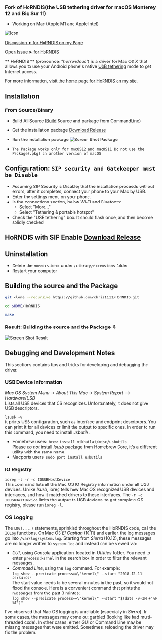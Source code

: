 ### Fork of HoRNDIS(the USB tethering driver for macOS Monterey 12 and Big Sur 11)
- Working on Mac (Apple M1 and Apple Intel)

![Icon](https://user-images.githubusercontent.com/6248794/146649603-cfc7f97a-83eb-4deb-bd64-01b3645fed2f.png)

[Discussion ➤ for HoRNDIS on my Page](https://github.com/chris1111/HoRNDIS/discussions)

[Open Issue ➤ for HoRNDIS](https://github.com/chris1111/HoRNDIS/issues)

** HoRNDIS ** (pronounce: *"horrendous"*) is a driver for Mac OS X that allows you to use your Android phone's native [USB tethering](http://en.wikipedia.org/wiki/Tethering) mode to get Internet access.

For more information, [visit the home page for HoRNDIS on my site](http://www.joshuawise.com/horndis).

## Installation

### From Source/Binary

* Build All Source ([Build](#Building-the-source-and-the-Package) Source and package from CommandLine)

* Get the installation package [Download Release](https://github.com/chris1111/HoRNDIS/releases/tag/rel9.2)

* Run the installation package
![Screen Shot Package](https://user-images.githubusercontent.com/6248794/146647057-a29b4045-fbc9-4078-9578-c358a68bbf80.png)


* `The Package works only for macOS12 and macOS11 Do not use the Package(.pkg) in another version of macOS`

## Configuration: `SIP security and Gatekeeper must be Disable`

* Assuming SIP Security is Disable; that the installation proceeds without errors, after it completes, connect your phone to your Mac by USB.
* Enter the settings menu on your phone.
* In the connections section, below Wi-Fi and Bluetooth:
  * Select "More..."
  * Select "Tethering & portable hotspot"
* Check the "USB tethering" box. It should flash once, and then become solidly checked.

## HoRNDIS with SIP Enable [Download Release](https://github.com/chris1111/HoRNDIS/releases/tag/SIP-Enable)

## Uninstallation

* Delete the `HoRNDIS.kext` under `/Library/Extensions` folder
* Restart your computer

## Building the source and the Package

```bash
git clone --recursive https://github.com/chris1111/HoRNDIS.git
```

```bash
cd $HOME/HoRNDIS
```

```bash
make
```
### Result: Building the source and the Package ⇩
![Screen Shot Result](https://user-images.githubusercontent.com/6248794/146648597-f7267994-5227-4d96-b0a1-ea81f2d7a23b.png)

## Debugging and Development Notes

This sections contains tips and tricks for developing and debugging the driver.

### USB Device Information

*Mac OS System Menu* -> *About This Mac* -> *System Report* --> *Hardware*/*USB* <br>
Lists all USB devices that OS recognizes. Unfortunately, it does not give USB descriptors.

`lsusb -v`<br>
It prints USB configuration, such as interface and endpoint descriptors. You can print it for all devices or limit the output to specific ones. In order to run this command, you need to install *usbutils*.
* Homebrew users: `brew install mikhailai/misc/usbutils`<br>
  Please *do not* install *lsusb* package from Homebrew Core, it's a different utility with the same name.
* Macports users: `sudo port install usbutils`

### IO Registry

`ioreg -l -r -c IOUSBHostDevice`<br>
This command lists all the Mac OS IO Registry information under all USB devices. Unlike *lsusb*, ioreg tells how Mac OS recognized USB devices and interfaces, and how it matched drivers to these interfaces. The `-r -c IOUSBHostDevice` limits the output to USB devices; to get complete OS registry, please run `ioreg -l`.

### OS Logging

The `LOG(....)` statements, sprinkled throughout the HoRNDIS code, call the `IOLog` functions. On Mac OS *El Capitan* (10.11) and earlier, the log messages go into `/var/log/system.log`. Starting from *Sierra* (10.12), these messages are no longer written to `system.log` and instead can be viewed via:
* *GUI*, using *Console* application, located in *Utilities* folder. You need to enter `process:kernel` in the search box in order to filter the relevant messages.
* *Command Line*, using the `log` command. For example:<br>
  `log show --predicate process==\"kernel\" --start "2018-12-11 22:54:00"`<br>
  The start value needs to be several minutes in the past, so it would not flood the console. Here is a convenient command that prints the messages from the past 3 mintes:<br>
  `log show --predicate process==\"kernel\" --start "$(date -v-3M +'%F %T')"`

I've observed that Mac OS logging is unreliable (especially in *Sierra*). In some cases, the messages may come out garbled (looking like bad multi-threaded code). In other cases, either GUI or Command Line may be missing messages that were emitted. Sometimes, reloading the driver may fix the problem.
